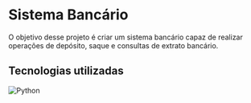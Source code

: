 # Sistema Bancário

O objetivo desse projeto é criar um sistema bancário capaz de realizar operações de depósito, saque e consultas de extrato bancário.

## Tecnologias utilizadas
![Python](https://img.shields.io/badge/python-3670A0?style=for-the-badge&logo=python&logoColor=ffdd54)
